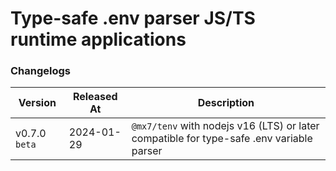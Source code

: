 # Type-safe .env parser JS/TS runtime applications

### Changelogs

| Version       | Released At | Description                                                                              |
| ------------- | ----------- | ---------------------------------------------------------------------------------------- |
| v0.7.0 `beta` | 2024-01-29  | `@mx7/tenv` with nodejs v16 (LTS) or later compatible for type-safe .env variable parser |
